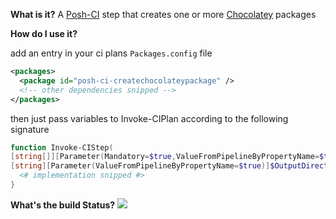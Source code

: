 **What is it?**
A [Posh-CI](https://github.com/Posh-CI/Posh-CI) step that creates one or more [Chocolatey](https://chocolatey.org/) packages

**How do I use it?**

add an entry in your ci plans `Packages.config` file
```XML
<packages>
  <package id="posh-ci-createchocolateypackage" />
  <!-- other dependencies snipped -->
</packages>
```

then just pass variables to Invoke-CIPlan according to the following signature 
```POWERSHELL
function Invoke-CIStep(
[string[]][Parameter(Mandatory=$true,ValueFromPipelineByPropertyName=$true)]$NuspecFilePaths,
[string][Parameter(ValueFromPipelineByPropertyName=$true)]$OutputDirectoryPath='.'){
  <# implementation snipped #>
}
```

**What's the build Status?**
![](https://ci.appveyor.com/api/projects/status/1qk22qg7niqbgxhf?svg=true)

